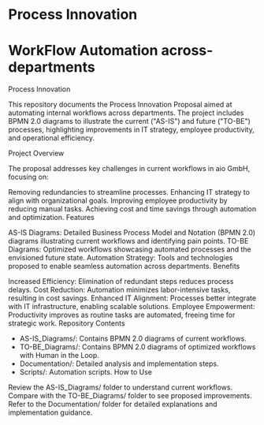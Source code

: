 # Process Innovation
# WorkFlow Automation across-departments


Process Innovation 

This repository documents the Process Innovation Proposal aimed at automating internal workflows across departments. The project includes BPMN 2.0 diagrams to illustrate the current ("AS-IS") and future ("TO-BE") processes, highlighting improvements in IT strategy, employee productivity, and operational efficiency.

Project Overview

The proposal addresses key challenges in current workflows in aio GmbH, focusing on:

Removing redundancies to streamline processes.
Enhancing IT strategy to align with organizational goals.
Improving employee productivity by reducing manual tasks.
Achieving cost and time savings through automation and optimization.
Features

AS-IS Diagrams:
Detailed Business Process Model and Notation (BPMN 2.0) diagrams illustrating current workflows and identifying pain points.
TO-BE Diagrams:
Optimized workflows showcasing automated processes and the envisioned future state.
Automation Strategy:
Tools and technologies proposed to enable seamless automation across departments.
Benefits

Increased Efficiency: Elimination of redundant steps reduces process delays.
Cost Reduction: Automation minimizes labor-intensive tasks, resulting in cost savings.
Enhanced IT Alignment: Processes better integrate with IT infrastructure, enabling scalable solutions.
Employee Empowerment: Productivity improves as routine tasks are automated, freeing time for strategic work.
Repository Contents

* AS-IS_Diagrams/: Contains BPMN 2.0 diagrams of current workflows.
* TO-BE_Diagrams/: Contains BPMN 2.0 diagrams of optimized workflows with Human in the Loop.
* Documentation/: Detailed analysis and implementation steps.
* Scripts/: Automation scripts.
How to Use

Review the AS-IS_Diagrams/ folder to understand current workflows.
Compare with the TO-BE_Diagrams/ folder to see proposed improvements.
Refer to the Documentation/ folder for detailed explanations and implementation guidance.

